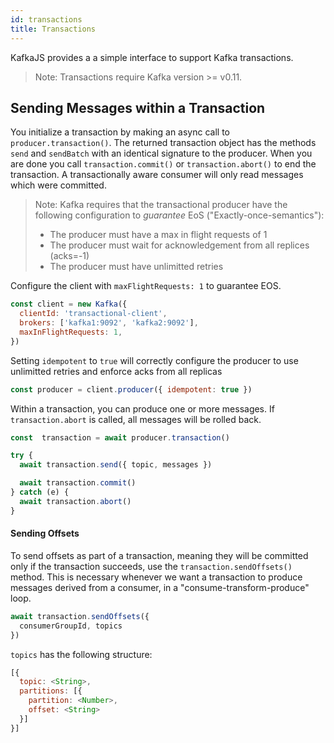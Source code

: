```yaml
---
id: transactions
title: Transactions
---
```


KafkaJS provides a a simple interface to support Kafka transactions.

> Note: Transactions require Kafka version >= v0.11.

## <a name="transaction-messages"></a> Sending Messages within a Transaction

You initialize a transaction by making an async call to `producer.transaction()`. The returned transaction object has the methods `send` and `sendBatch` with an identical signature to the producer. When you are done you call `transaction.commit()` or `transaction.abort()` to end the transaction. A transactionally aware consumer will only read messages which were committed.

> Note: Kafka requires that the transactional producer have the following configuration to _guarantee_ EoS ("Exactly-once-semantics"):
>
> - The producer must have a max in flight requests of 1
> - The producer must wait for acknowledgement from all replices (acks=-1)
> - The producer must have unlimitted retries

Configure the client with `maxFlightRequests: 1` to guarantee EOS.

```javascript
const client = new Kafka({
  clientId: 'transactional-client',
  brokers: ['kafka1:9092', 'kafka2:9092'],
  maxInFlightRequests: 1,
})
```

Setting `idempotent` to `true` will correctly configure the producer
to use unlimitted retries and enforce acks from all replicas

```javascript
const producer = client.producer({ idempotent: true })
```

Within a transaction, you can produce one or more messages. If `transaction.abort` is called, all messages will be rolled back.

```javascript
const  transaction = await producer.transaction()

try {
  await transaction.send({ topic, messages })

  await transaction.commit()
} catch (e) {
  await transaction.abort()
}
```

#### <a name="offsets"></a> Sending Offsets

To send offsets as part of a transaction, meaning they will be committed only if the transaction succeeds, use the `transaction.sendOffsets()` method. This is necessary whenever we want a transaction to produce messages derived from a consumer, in a "consume-transform-produce" loop.

```javascript
await transaction.sendOffsets({
  consumerGroupId, topics
})
```

`topics` has the following structure:

```javascript
[{
  topic: <String>,
  partitions: [{
    partition: <Number>,
    offset: <String>
  }]
}]
```
